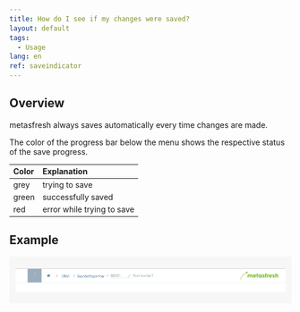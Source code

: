 ```yaml
---
title: How do I see if my changes were saved?
layout: default
tags:
  - Usage
lang: en
ref: saveindicator
---
```


## Overview

metasfresh always saves automatically every time changes are made.

The color of the progress bar below the menu shows the respective status of the save progress.

| Color      | Explanation    |
| :------------- | :------------- |
| grey       | trying to save        |
| green | successfully saved |
| red | error while trying to save

## Example

![](../DE/assets/saveindicator2.gif)
